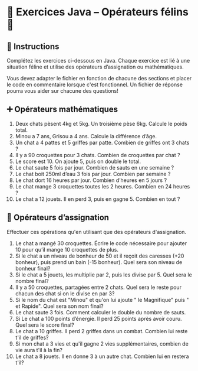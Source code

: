 # 🐾 Exercices Java – Opérateurs félins 🐾

## 🎯 Instructions

Complétez les exercices ci-dessous en Java. Chaque exercice est lié à une situation féline et utilise des opérateurs d’assignation ou mathématiques.

Vous devez adapter le fichier en fonction de chacune des sections et placer le code en commentaire lorsque c'est fonctionnel. Un fichier de réponse pourra vous aider sur chacune des questions!

## ➕ Opérateurs mathématiques

1. Deux chats pèsent 4kg et 5kg. Un troisième pèse 6kg. Calcule le poids total.
2. Minou a 7 ans, Grisou a 4 ans. Calcule la différence d’âge.
3. Un chat a 4 pattes et 5 griffes par patte. Combien de griffes ont 3 chats ?
4. Il y a 90 croquettes pour 3 chats. Combien de croquettes par chat ?
5. Le score est 10. On ajoute 5, puis on double le total.
6. Le chat saute 5 fois par jour. Combien de sauts en une semaine ?
7. Le chat boit 250ml d’eau 3 fois par jour. Combien par semaine ?
8. Le chat dort 16 heures par jour. Combien d’heures en 5 jours ?
9. Le chat mange 3 croquettes toutes les 2 heures. Combien en 24 heures ?
10. Le chat a 12 jouets. Il en perd 3, puis en gagne 5. Combien en tout ?

## 🔁 Opérateurs d’assignation

Effectuer ces opérations qu'en utilisant que des opérateurs d'assignation.

1. Le chat a mangé 30 croquettes. Écrire le code nécessaire pour ajouter 10 pour qu’il mange 10 croquettes de plus.
2. Si le chat a un niveau de bonheur de 50 et il reçoit des caresses (+20 bonheur), puis prend un bain (-15 bonheur). Quel sera son niveau de bonheur final?
3. Si le chat a 5 jouets, les multiplie par 2, puis les divise par 5. Quel sera le nombre final?
4. Il y a 50 croquettes, partagées entre 2 chats. Quel sera le reste pour chacun des chat si on le divise en par 3?
5. Si le nom du chat est "Minou" et qu'on lui ajoute " le Magnifique" puis " et Rapide". Quel sera son nom final?
6. Le chat saute 3 fois. Comment calculer le double du nombre de sauts.
7. Si Le chat a 100 points d’énergie. Il perd 25 points après avoir couru. Quel sera le score final?
8. Le chat a 10 griffes. Il perd 2 griffes dans un combat. Combien lui reste t'il de griffes?
9. Si mon chat a 3 vies et qu'il gagne 2 vies supplémentaires, combien de vie aura t'il à la fin?
10. Le chat a 8 jouets. Il en donne 3 à un autre chat. Combien lui en restera t'il?
